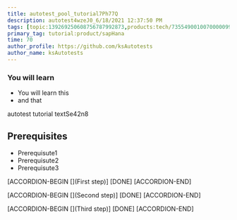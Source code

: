 ```yaml
---
title: autotest_pool_tutorial7Ph77Q
description: autotest4wzeJ0_6/18/2021 12:37:50 PM
tags: [topic:139269250608756787992873,products:tech/73554900100700000996,tutorial:experience/advanced]
primary_tag: tutorial:product/sapHana
time: 70
author_profile: https://github.com/ksAutotests
author_name: ksAutotests
---
```

### You will learn
- You will learn this
- and that

autotest tutorial textSe42n8

## Prerequisites
- Prerequisute1
- Prerequisute2
- Prerequisute3

[ACCORDION-BEGIN [](First step)]
[DONE]
[ACCORDION-END]

[ACCORDION-BEGIN [](Second step)]
[DONE]
[ACCORDION-END]

[ACCORDION-BEGIN [](Third step)]
[DONE]
[ACCORDION-END]

